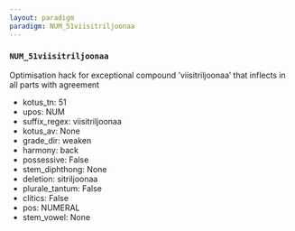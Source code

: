 ```yaml
---
layout: paradigm
paradigm: NUM_51viisitriljoonaa
---
```

### ` NUM_51viisitriljoonaa `

Optimisation hack for exceptional compound ’viisitriljoonaa’ that inflects in all parts with agreement
* kotus_tn: 51
* upos: NUM
* suffix_regex: viisitriljoonaa
* kotus_av: None
* grade_dir: weaken
* harmony: back
* possessive: False
* stem_diphthong: None
* deletion: sitriljoonaa
* plurale_tantum: False
* clitics: False
* pos: NUMERAL
* stem_vowel: None
